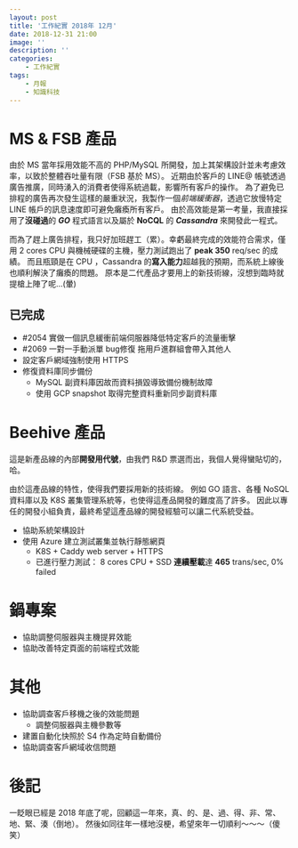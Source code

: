 ```yaml
---
layout: post
title: '工作紀實 2018年 12月'
date: 2018-12-31 21:00
image: ''
description: ''
categories:
    - 工作紀實
tags:
    - 月報
    - 知識科技
---
```


# MS & FSB 產品

由於 MS 當年採用效能不高的 PHP/MySQL 所開發，加上其架構設計並未考慮效率，以致於整體吞吐量有限（FSB 基於 MS）。
近期由於客戶的 LINE@ 帳號透過廣告推廣，同時湧入的消費者使得系統過載，影響所有客戶的操作。
為了避免已排程的廣告再次發生這樣的嚴重狀況，我製作一個*前端緩衝器*，透過它放慢特定 LINE 帳戶的訊息速度即可避免癱瘓所有客戶。
由於高效能是第一考量，我直接採用了**沒碰過**的 ***GO*** 程式語言以及屬於 **NoCQL** 的 ***Cassandra*** 來開發此一程式。

而為了趕上廣告排程，我只好加班趕工（累）。幸虧最終完成的效能符合需求，僅用 2 cores CPU 與機械硬碟的主機，壓力測試跑出了 **peak 350** req/sec 的成績。
而且瓶頸是在 CPU ，Cassandra 的**寫入能力**超越我的預期，而系統上線後也順利解決了癱瘓的問題。
原本是二代產品才要用上的新技術線，沒想到臨時就提槍上陣了呢...(暈)

## 已完成

* #2054 實做一個訊息緩衝前端伺服器降低特定客戶的流量衝擊
* #2069 一對一手動派單 bug修復 拖用戶進群組會帶入其他人
* 設定客戶網域強制使用 HTTPS
* 修復資料庫同步備份
    + MySQL 副資料庫因故而資料損毀導致備份機制故障
    + 使用 GCP snapshot 取得完整資料重新同步副資料庫

# Beehive 產品

這是新產品線的內部**開發用代號**，由我們 R&D 票選而出，我個人覺得蠻貼切的，哈。

由於這產品線的特性，使得我們要採用新的技術線。
例如 GO 語言、各種 NoSQL 資料庫以及 K8S 叢集管理系統等，也使得這產品開發的難度高了許多。
因此以專任的開發小組負責，最終希望這產品線的開發經驗可以讓二代系統受益。

* 協助系統架構設計
* 使用 Azure 建立測試叢集並執行靜態網頁
    + K8S + Caddy web server + HTTPS
    + 已進行壓力測試： 8 cores CPU + SSD **連續壓載**達 **465** trans/sec, 0% failed

# 鍋專案

* 協助調整伺服器與主機提昇效能
* 協助改善特定頁面的前端程式效能

# 其他

* 協助調查客戶移機之後的效能問題
    + 調整伺服器與主機參數等
* 建置自動化快照於 S4 作為定時自動備份
* 協助調查客戶網域收信問題

# 後記

一眨眼已經是 2018 年底了呢，回顧這一年來，真、的、是、過、得、非、常、地、緊、湊（倒地）。
然後如同往年一樣地沒梗，希望來年一切順利～～～（傻笑）
